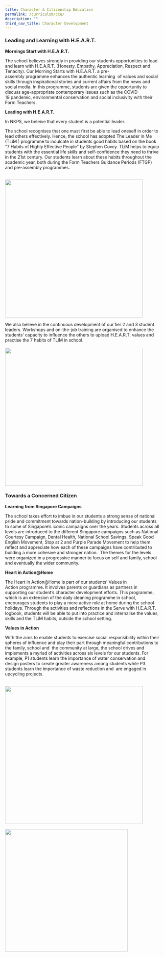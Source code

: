 ```yaml
---
title: Character & Citizenship Education
permalink: /curriculum/cce/
description: ""
third_nav_title: Character Development
---
```

### Leading and Learning with H.E.A.R.T.

**Mornings Start with H.E.A.R.T.**  

The school believes strongly in providing our students opportunities to lead and learn with H.E.A.R.T. (Honesty, Empathy, Appreciation, Respect and Tenacity). Our Morning Starts with H.E.A.R.T. a pre-assembly&nbsp;programme&nbsp;enhances the authentic learning&nbsp; of values and social skills through inspirational stories and current affairs from the news and social media. In this&nbsp;programme, students are given the opportunity to discuss age-appropriate contemporary issues such as the COVID-19&nbsp;pandemic, environmental conservation and social inclusivity with their Form Teachers.

**Leading with H.E.A.R.T.**

In NKPS, we beleive that every student is a potential leader.
<br>

The school recognises that&nbsp;one must first be able to&nbsp;lead&nbsp;oneself in order to lead others effectively. Hence, the school has adopted The Leader in Me (TLiM&nbsp;) programme&nbsp;to inculcate in&nbsp;students&nbsp;good habits based on the book “7 Habits of Highly Effective People” by Stephen Covey.&nbsp;TLiM&nbsp;helps to equip students with the essential life skills and self-confidence they need to thrive in the 21st century. Our students learn about these habits throughout the academic year, both during the Form Teachers Guidance Periods (FTGP) and pre-assembly&nbsp;programmes.

<br>
<img src="/images/cce1.jpg" style="width:450px">
<br>

We also believe in the continuous development of our tier 2 and 3 student leaders. Workshops and on-the-job training are organised to enhance the students' capacity to influence the others to upload H.E.A.R.T. values and practise the 7 habits of TLiM in school.
<br>
<br>
<img src="/images/cce3.png" style="width:450px">
<br>

### Towards a Concerned Citizen

**Learning from Singapore Campaigns**

The school takes effort to imbue in our students a strong sense of national pride and commitment towards nation-building by introducing our students to some of Singapore’s iconic campaigns over the years. Students across all levels are introduced to the different Singapore campaigns such as National Courtesy Campaign, Dental Health, National School Savings, Speak Good English Movement, Stop at 2 and Purple Parade Movement to help them reflect and appreciate how each of these campaigns have contributed to building a more cohesive and stronger nation.&nbsp; The themes for the levels were&nbsp;organized&nbsp;in a progressive manner to focus on self and family, school and eventually the wider community.
<br>

**Heart in Action@Home**

The Heart in&nbsp;Action@Home&nbsp;is part of our students’ Values in Action&nbsp;programme. It involves parents or guardians as partners in supporting our student’s character development efforts. This&nbsp;programme, which is an extension of the daily cleaning&nbsp;programme&nbsp;in school, encourages students to play a more active role at home during the school holidays. Through the activities and reflections in the Serve with H.E.A.R.T. logbook, students will be able to put into practice and&nbsp;internalise&nbsp;the values, skills and the&nbsp;TLiM&nbsp;habits, outside the school setting.
<br>

**Values in Action**

With the aims to enable students to exercise social responsibility within their spheres of influence and play their part through meaningful contributions to the family, school and&nbsp; the community at large, the school drives and implements a myriad of activities across six levels for our students. For example, P1 students learn the importance of water conservation and design posters to create greater awareness among students while P3 students learn the importance of waste reduction and&nbsp; are engaged in upcycling projects.

<br>
<img src="/images/cce2.jpg" style="width:450px">
<br>
<br>
<img src="/images/cce4.png" style="width:400px">
<br>